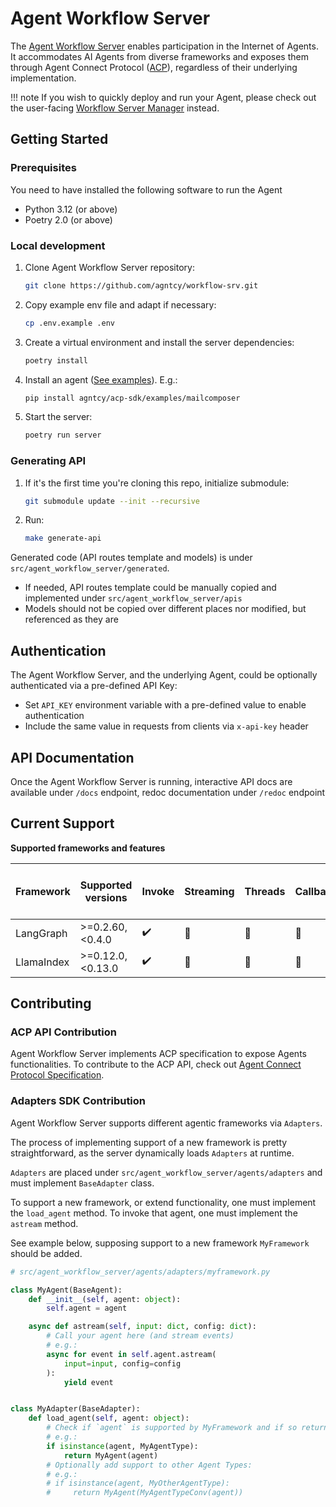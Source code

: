 # Agent Workflow Server

The [Agent Workflow Server](https://github.com/agntcy/workflow-srv)
enables participation in the Internet of Agents. It accommodates AI
Agents from diverse frameworks and exposes them through Agent Connect
Protocol ([ACP](../syntactic/agntcy_acp_sdk.md)), regardless of
their underlying implementation.

!!! note
    If you wish to quickly deploy and run your Agent, please check out the
    user-facing [Workflow Server Manager](../agws/workflow-server-manager.md)
    instead.

## Getting Started

### Prerequisites

You need to have installed the following software to run the Agent

- Python 3.12 (or above)
- Poetry 2.0 (or above)

### Local development

1.  Clone Agent Workflow Server repository:
    ```sh
    git clone https://github.com/agntcy/workflow-srv.git
    ```

2.  Copy example env file and adapt if necessary:
    ```sh
    cp .env.example .env
    ```

3.  Create a virtual environment and install the server dependencies:
    ```sh
    poetry install
    ```

4.  Install an agent ([See
    examples](https://github.com/agntcy/acp-sdk/tree/main/examples)).
    E.g.:
    ```sh
    pip install agntcy/acp-sdk/examples/mailcomposer
    ```

5.  Start the server:
    ```sh
    poetry run server
    ```

### Generating API

1.  If it's the first time you're cloning this repo, initialize
    submodule:
    ```sh
    git submodule update --init --recursive
    ```

2.  Run:
    ```sh
    make generate-api
    ```

Generated code (API routes template and models) is under
`src/agent_workflow_server/generated`.

- If needed, API routes template could be manually copied and
  implemented under `src/agent_workflow_server/apis`
- Models should not be copied over different places nor modified, but
  referenced as they are

## Authentication

The Agent Workflow Server, and the underlying Agent, could be optionally
authenticated via a pre-defined API Key:

- Set `API_KEY` environment variable with a pre-defined value to enable
  authentication
- Include the same value in requests from clients via `x-api-key` header

## API Documentation

Once the Agent Workflow Server is running, interactive API docs are
available under `/docs` endpoint, redoc documentation under `/redoc`
endpoint

## Current Support

**Supported frameworks and features**

| Framework  | Supported versions | Invoke | Streaming | Threads | Callbacks | Interrupts (Human-in-the-loop) |
|------------|--------------------|--------|-----------|---------|-----------|-------------------------------|
| LangGraph  | >=0.2.60,<0.4.0    | ✔️     | 🚧        | 🚧      | 🚧       | ✔️                            |
| LlamaIndex | >=0.12.0,<0.13.0   | ✔️     | 🚧        | 🚧      | 🚧       | 🚧                            |

## Contributing

### ACP API Contribution

Agent Workflow Server implements ACP specification to expose Agents
functionalities. To contribute to the ACP API, check out [Agent Connect
Protocol Specification](https://github.com/agntcy/acp-spec).

### Adapters SDK Contribution

Agent Workflow Server supports different agentic frameworks via
`Adapters`.

The process of implementing support of a new framework is pretty
straightforward, as the server dynamically loads `Adapters` at runtime.

`Adapters` are placed under `src/agent_workflow_server/agents/adapters`
and must implement `BaseAdapter` class.

To support a new framework, or extend functionality, one must implement
the `load_agent` method. To invoke that agent, one must implement the
`astream` method.

See example below, supposing support to a new framework `MyFramework`
should be added.

``` python
# src/agent_workflow_server/agents/adapters/myframework.py

class MyAgent(BaseAgent):
    def __init__(self, agent: object):
        self.agent = agent

    async def astream(self, input: dict, config: dict):
        # Call your agent here (and stream events)
        # e.g.:
        async for event in self.agent.astream(
            input=input, config=config
        ):
            yield event


class MyAdapter(BaseAdapter):
    def load_agent(self, agent: object):
        # Check if `agent` is supported by MyFramework and if so return it
        # e.g.:
        if isinstance(agent, MyAgentType):
            return MyAgent(agent)
        # Optionally add support to other Agent Types:
        # e.g.:
        # if isinstance(agent, MyOtherAgentType):
        #     return MyAgent(MyAgentTypeConv(agent))
```
